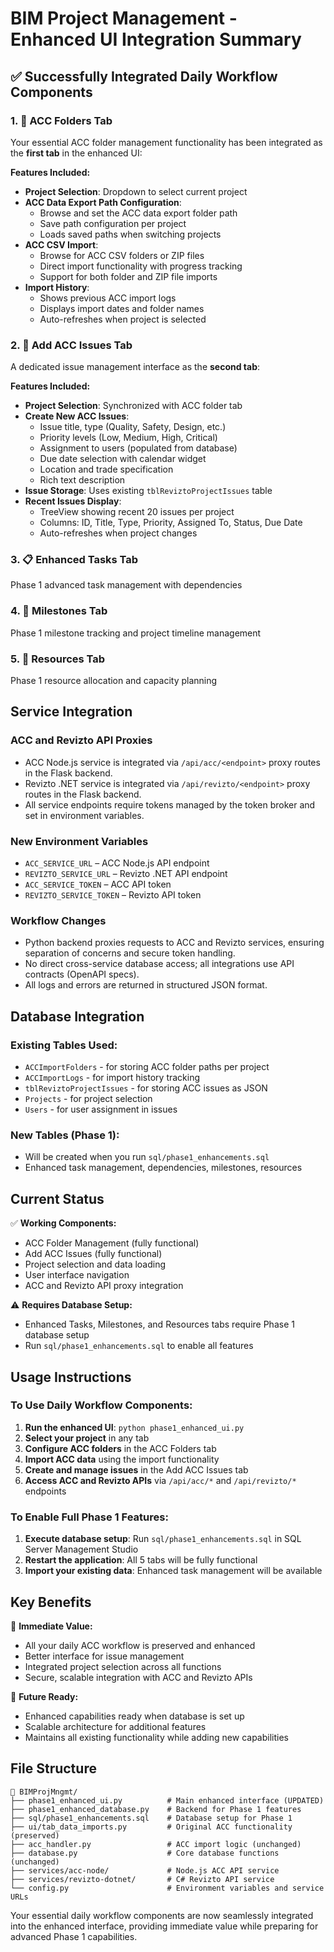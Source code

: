 # BIM Project Management - Enhanced UI Integration Summary

## ✅ Successfully Integrated Daily Workflow Components

### 1. **📂 ACC Folders Tab**
Your essential ACC folder management functionality has been integrated as the **first tab** in the enhanced UI:

**Features Included:**
- **Project Selection**: Dropdown to select current project
- **ACC Data Export Path Configuration**: 
  - Browse and set the ACC data export folder path
  - Save path configuration per project
  - Loads saved paths when switching projects
- **ACC CSV Import**:
  - Browse for ACC CSV folders or ZIP files
  - Direct import functionality with progress tracking
  - Support for both folder and ZIP file imports
- **Import History**: 
  - Shows previous ACC import logs
  - Displays import dates and folder names
  - Auto-refreshes when project is selected

### 2. **🐛 Add ACC Issues Tab**
A dedicated issue management interface as the **second tab**:

**Features Included:**
- **Project Selection**: Synchronized with ACC folder tab
- **Create New ACC Issues**:
  - Issue title, type (Quality, Safety, Design, etc.)
  - Priority levels (Low, Medium, High, Critical)
  - Assignment to users (populated from database)
  - Due date selection with calendar widget
  - Location and trade specification
  - Rich text description
- **Issue Storage**: Uses existing `tblReviztoProjectIssues` table
- **Recent Issues Display**: 
  - TreeView showing recent 20 issues per project
  - Columns: ID, Title, Type, Priority, Assigned To, Status, Due Date
  - Auto-refreshes when project changes

### 3. **📋 Enhanced Tasks Tab**
Phase 1 advanced task management with dependencies

### 4. **🎯 Milestones Tab**
Phase 1 milestone tracking and project timeline management

### 5. **👥 Resources Tab**
Phase 1 resource allocation and capacity planning


## Service Integration

### ACC and Revizto API Proxies
- ACC Node.js service is integrated via `/api/acc/<endpoint>` proxy routes in the Flask backend.
- Revizto .NET service is integrated via `/api/revizto/<endpoint>` proxy routes in the Flask backend.
- All service endpoints require tokens managed by the token broker and set in environment variables.

### New Environment Variables
- `ACC_SERVICE_URL` – ACC Node.js API endpoint
- `REVIZTO_SERVICE_URL` – Revizto .NET API endpoint
- `ACC_SERVICE_TOKEN` – ACC API token
- `REVIZTO_SERVICE_TOKEN` – Revizto API token

### Workflow Changes
- Python backend proxies requests to ACC and Revizto services, ensuring separation of concerns and secure token handling.
- No direct cross-service database access; all integrations use API contracts (OpenAPI specs).
- All logs and errors are returned in structured JSON format.

## Database Integration

### Existing Tables Used:
- `ACCImportFolders` - for storing ACC folder paths per project
- `ACCImportLogs` - for import history tracking
- `tblReviztoProjectIssues` - for storing ACC issues as JSON
- `Projects` - for project selection
- `Users` - for user assignment in issues

### New Tables (Phase 1):
- Will be created when you run `sql/phase1_enhancements.sql`
- Enhanced task management, dependencies, milestones, resources

## Current Status

✅ **Working Components:**
- ACC Folder Management (fully functional)
- Add ACC Issues (fully functional)
- Project selection and data loading
- User interface navigation
- ACC and Revizto API proxy integration

⚠️ **Requires Database Setup:**
- Enhanced Tasks, Milestones, and Resources tabs require Phase 1 database setup
- Run `sql/phase1_enhancements.sql` to enable all features

## Usage Instructions

### To Use Daily Workflow Components:
1. **Run the enhanced UI**: `python phase1_enhanced_ui.py`
2. **Select your project** in any tab
3. **Configure ACC folders** in the ACC Folders tab
4. **Import ACC data** using the import functionality
5. **Create and manage issues** in the Add ACC Issues tab
6. **Access ACC and Revizto APIs** via `/api/acc/*` and `/api/revizto/*` endpoints

### To Enable Full Phase 1 Features:
1. **Execute database setup**: Run `sql/phase1_enhancements.sql` in SQL Server Management Studio
2. **Restart the application**: All 5 tabs will be fully functional
3. **Import your existing data**: Enhanced task management will be available

## Key Benefits

🎯 **Immediate Value:**
- All your daily ACC workflow is preserved and enhanced
- Better interface for issue management
- Integrated project selection across all functions
- Secure, scalable integration with ACC and Revizto APIs

🚀 **Future Ready:**
- Enhanced capabilities ready when database is set up
- Scalable architecture for additional features
- Maintains all existing functionality while adding new capabilities

## File Structure

```
📁 BIMProjMngmt/
├── phase1_enhanced_ui.py          # Main enhanced interface (UPDATED)
├── phase1_enhanced_database.py    # Backend for Phase 1 features
├── sql/phase1_enhancements.sql    # Database setup for Phase 1
├── ui/tab_data_imports.py         # Original ACC functionality (preserved)
├── acc_handler.py                 # ACC import logic (unchanged)
├── database.py                    # Core database functions (unchanged)
├── services/acc-node/             # Node.js ACC API service
├── services/revizto-dotnet/       # C# Revizto API service
└── config.py                      # Environment variables and service URLs
```

Your essential daily workflow components are now seamlessly integrated into the enhanced interface, providing immediate value while preparing for advanced Phase 1 capabilities.
